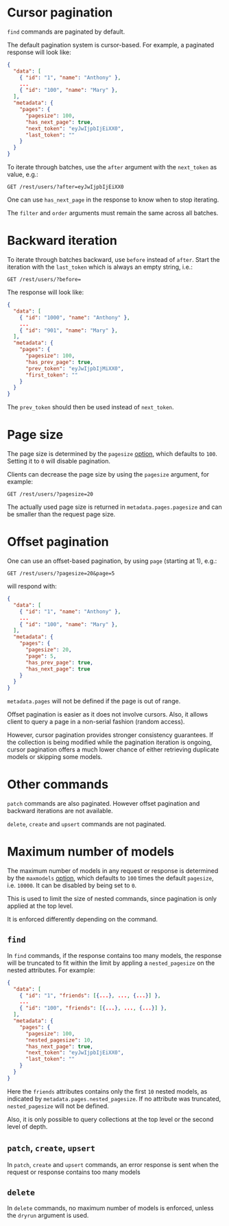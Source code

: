 # Cursor pagination

`find` commands are paginated by default.

The default pagination system is cursor-based. For example, a paginated response
will look like:

```json
{
  "data": [
    { "id": "1", "name": "Anthony" },
    ...
    { "id": "100", "name": "Mary" },
  ],
  "metadata": {
    "pages": {
      "pagesize": 100,
      "has_next_page": true,
      "next_token": "eyJwIjpbIjEiXX0",
      "last_token": ""
    }
  }
}
```

To iterate through batches, use the `after` argument with the `next_token`
as value, e.g.:

```HTTP
GET /rest/users/?after=eyJwIjpbIjEiXX0
```

One can use `has_next_page` in the response to know when to stop iterating.

The `filter` and `order` arguments must remain the same across all batches.

# Backward iteration

To iterate through batches backward, use `before` instead of `after`.
Start the iteration with the `last_token` which is always an empty string, i.e.:

```HTTP
GET /rest/users/?before=
```

The response will look like:

```json
{
  "data": [
    { "id": "1000", "name": "Anthony" },
    ...
    { "id": "901", "name": "Mary" },
  ],
  "metadata": {
    "pages": {
      "pagesize": 100,
      "has_prev_page": true,
      "prev_token": "eyJwIjpbIjMiXX0",
      "first_token": ""
    }
  }
}
```

The `prev_token` should then be used instead of `next_token`.

# Page size

The page size is determined by the `pagesize` [option](run.md#options), which
defaults to `100`. Setting it to `0` will disable pagination.

Clients can decrease the page size by using the `pagesize` argument,
for example:

```HTTP
GET /rest/users/?pagesize=20
```

The actually used page size is returned in `metadata.pages.pagesize` and can
be smaller than the request page size.

# Offset pagination

One can use an offset-based pagination, by using `page` (starting at 1), e.g.:

```HTTP
GET /rest/users/?pagesize=20&page=5
```

will respond with:

```json
{
  "data": [
    { "id": "1", "name": "Anthony" },
    ...
    { "id": "100", "name": "Mary" },
  ],
  "metadata": {
    "pages": {
      "pagesize": 20,
      "page": 5,
      "has_prev_page": true,
      "has_next_page": true
    }
  }
}
```

`metadata.pages` will not be defined if the page is out of range.

Offset pagination is easier as it does not involve cursors. Also, it allows
client to query a page in a non-serial fashion (random access).

However, cursor pagination provides stronger consistency guarantees.
If the collection is being modified while the pagination iteration is ongoing,
cursor pagination offers a much lower chance of either retrieving duplicate
models or skipping some models.

# Other commands

`patch` commands are also paginated. However offset pagination and backward
iterations are not available.

`delete`, `create` and `upsert` commands are not paginated.

# Maximum number of models

The maximum number of models in any request or response is determined by the
`maxmodels` [option](run.md#options), which defaults to `100` times the
default `pagesize`, i.e. `10000`. It can be disabled by being set to `0`.

This is used to limit the size of nested commands, since pagination is only
applied at the top level.

It is enforced differently depending on the command.

## `find`

In `find` commands, if the response contains too many models, the response will
be truncated to fit within the limit by appling a `nested_pagesize` on the
nested attributes. For example:

```json
{
  "data": [
    { "id": "1", "friends": [{...}, ..., {...}] },
    ...
    { "id": "100", "friends": [{...}, ..., {...}] },
  ],
  "metadata": {
    "pages": {
      "pagesize": 100,
      "nested_pagesize": 10,
      "has_next_page": true,
      "next_token": "eyJwIjpbIjEiXX0",
      "last_token": ""
    }
  }
}
```

Here the `friends` attributes contains only the first `10` nested models,
as indicated by `metadata.pages.nested_pagesize`. If no attribute was truncated,
`nested_pagesize` will not be defined.

Also, it is only possible to query collections at the top level or the second
level of depth.

## `patch`, `create`, `upsert`

In `patch`, `create` and `upsert` commands, an error response is sent when the
request or response contains too many models

## `delete`

In `delete` commands, no maximum number of models is enforced, unless the
`dryrun` argument is used.
